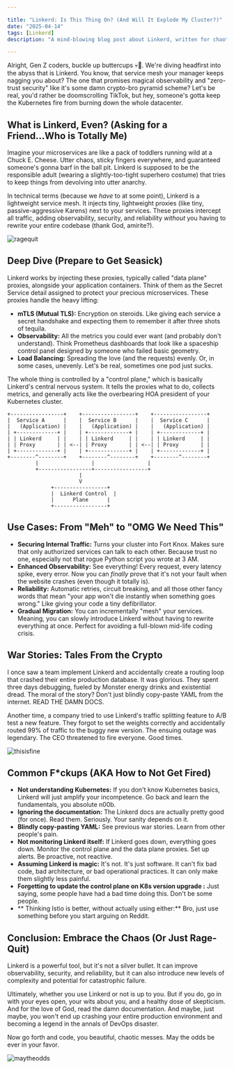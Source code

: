 ```yaml
---

title: "Linkerd: Is This Thing On? (And Will It Explode My Cluster?)"
date: "2025-04-14"
tags: [Linkerd]
description: "A mind-blowing blog post about Linkerd, written for chaotic Gen Z engineers who've probably already rage-quit at least three jobs this year."

---
```


Alright, Gen Z coders, buckle up buttercups 💀🙏. We're diving headfirst into the abyss that is Linkerd. You know, that service mesh your manager keeps nagging you about? The one that promises magical observability and "zero-trust security" like it's some damn crypto-bro pyramid scheme? Let's be real, you'd rather be doomscrolling TikTok, but hey, someone's gotta keep the Kubernetes fire from burning down the whole datacenter.

## What is Linkerd, Even? (Asking for a Friend...Who is Totally Me)

Imagine your microservices are like a pack of toddlers running wild at a Chuck E. Cheese. Utter chaos, sticky fingers everywhere, and guaranteed someone's gonna barf in the ball pit. Linkerd is supposed to be the responsible adult (wearing a slightly-too-tight superhero costume) that tries to keep things from devolving into utter anarchy.

In technical terms (because we *have* to at some point), Linkerd is a lightweight service mesh. It injects tiny, lightweight proxies (like tiny, passive-aggressive Karens) next to your services. These proxies intercept all traffic, adding observability, security, and reliability *without* you having to rewrite your entire codebase (thank God, amirite?).

![ragequit](https://i.kym-cdn.com/photos/images/newsfeed/001/969/427/4e8.jpg)

## Deep Dive (Prepare to Get Seasick)

Linkerd works by injecting these proxies, typically called "data plane" proxies, alongside your application containers. Think of them as the Secret Service detail assigned to protect your precious microservices. These proxies handle the heavy lifting:

*   **mTLS (Mutual TLS):** Encryption on steroids. Like giving each service a secret handshake and expecting them to remember it after three shots of tequila.
*   **Observability:** All the metrics you could ever want (and probably don't understand). Think Prometheus dashboards that look like a spaceship control panel designed by someone who failed basic geometry.
*   **Load Balancing:** Spreading the love (and the requests) evenly. Or, in some cases, unevenly. Let's be real, sometimes one pod just sucks.

The whole thing is controlled by a "control plane," which is basically Linkerd's central nervous system. It tells the proxies what to do, collects metrics, and generally acts like the overbearing HOA president of your Kubernetes cluster.

```ascii
+-----------------+    +-----------------+    +-----------------+
|  Service A      |    |  Service B      |    |  Service C      |
|   (Application) |    |   (Application) |    |   (Application) |
| +-------------+ |    | +-------------+ |    | +-------------+ |
| | Linkerd     | |    | | Linkerd     | |    | | Linkerd     | |
| | Proxy       | | <--| | Proxy       | | <--| | Proxy       | |
| +-------------+ |    | +-------------+ |    | +-------------+ |
+--------^--------+    +--------^--------+    +--------^--------+
         |                 |                 |
         +-----------------+-----------------+
                       |
                       V
              +-----------------+
              |  Linkerd Control  |
              |      Plane      |
              +-----------------+
```

## Use Cases: From "Meh" to "OMG We Need This"

*   **Securing Internal Traffic:** Turns your cluster into Fort Knox. Makes sure that only authorized services can talk to each other. Because trust no one, especially not that rogue Python script you wrote at 3 AM.
*   **Enhanced Observability:** See everything! Every request, every latency spike, every error. Now you can *finally* prove that it's not your fault when the website crashes (even though it totally is).
*   **Reliability:** Automatic retries, circuit breaking, and all those other fancy words that mean "your app won't die instantly when something goes wrong." Like giving your code a tiny defibrillator.
*   **Gradual Migration:** You can incrementally "mesh" your services. Meaning, you can slowly introduce Linkerd without having to rewrite everything at once. Perfect for avoiding a full-blown mid-life coding crisis.

## War Stories: Tales From the Crypto

I once saw a team implement Linkerd and accidentally create a routing loop that crashed their entire production database. It was glorious. They spent three days debugging, fueled by Monster energy drinks and existential dread. The moral of the story? Don't just blindly copy-paste YAML from the internet. READ THE DAMN DOCS.

Another time, a company tried to use Linkerd's traffic splitting feature to A/B test a new feature. They forgot to set the weights correctly and accidentally routed 99% of traffic to the buggy new version. The ensuing outage was legendary. The CEO threatened to fire everyone. Good times.

![thisisfine](https://i.kym-cdn.com/photos/images/newsfeed/009/075/445/8e0.png)

## Common F\*ckups (AKA How to Not Get Fired)

*   **Not understanding Kubernetes:** If you don't know Kubernetes basics, Linkerd will just amplify your incompetence. Go back and learn the fundamentals, you absolute n00b.
*   **Ignoring the documentation:** The Linkerd docs are actually pretty good (for once). Read them. Seriously. Your sanity depends on it.
*   **Blindly copy-pasting YAML:** See previous war stories. Learn from other people's pain.
*   **Not monitoring Linkerd itself:** If Linkerd goes down, everything goes down. Monitor the control plane and the data plane proxies. Set up alerts. Be proactive, not reactive.
*   **Assuming Linkerd is magic:** It's not. It's just software. It can't fix bad code, bad architecture, or bad operational practices. It can only make them slightly less painful.
*   **Forgetting to update the control plane on K8s version upgrade :** Just saying, some people have had a bad time doing this. Don't be some people.
*   ** Thinking Istio is better, without actually using either:** Bro, just use something before you start arguing on Reddit.

## Conclusion: Embrace the Chaos (Or Just Rage-Quit)

Linkerd is a powerful tool, but it's not a silver bullet. It can improve observability, security, and reliability, but it can also introduce new levels of complexity and potential for catastrophic failure.

Ultimately, whether you use Linkerd or not is up to you. But if you do, go in with your eyes open, your wits about you, and a healthy dose of skepticism. And for the love of God, read the damn documentation. And maybe, just maybe, you won't end up crashing your entire production environment and becoming a legend in the annals of DevOps disaster.

Now go forth and code, you beautiful, chaotic messes. May the odds be ever in your favor.

![maytheodds](https://i.imgflip.com/1j7ezo.jpg)

